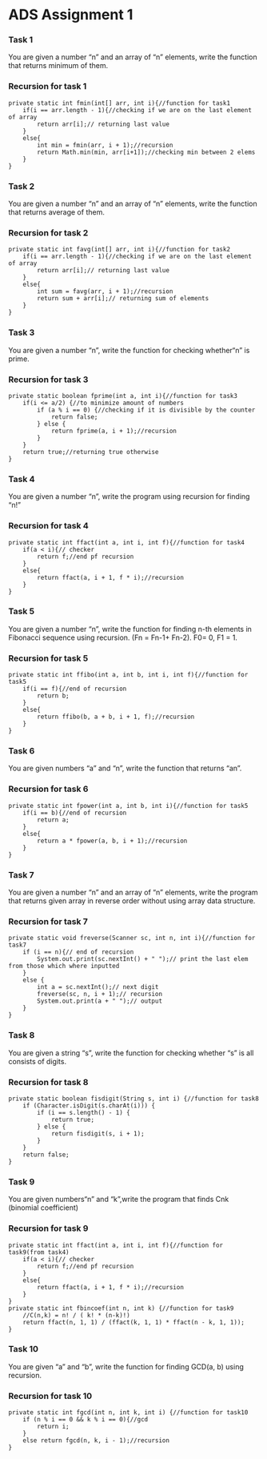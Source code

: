 # ADS Assignment 1
### Task 1
You are given a number “n” and an array of “n” elements, write the function that returns minimum of them. 
### Recursion for task 1
```
private static int fmin(int[] arr, int i){//function for task1
    if(i == arr.length - 1){//checking if we are on the last element of array
        return arr[i];// returning last value
    }
    else{
        int min = fmin(arr, i + 1);//recursion
        return Math.min(min, arr[i+1]);//checking min between 2 elems
    }
}
```
### Task 2
You are given a number “n” and an array of “n” elements, write the function that returns average of them. 
### Recursion for task 2
```
private static int favg(int[] arr, int i){//function for task2
    if(i == arr.length - 1){//checking if we are on the last element of array
        return arr[i];// returning last value
    }
    else{
        int sum = favg(arr, i + 1);//recursion
        return sum + arr[i];// returning sum of elements
    }
}
```
### Task 3
You are given a number “n”, write the function for checking whether“n” is prime.
### Recursion for task 3
```
private static boolean fprime(int a, int i){//function for task3
    if(i <= a/2) {//to minimize amount of numbers
        if (a % i == 0) {//checking if it is divisible by the counter
            return false;
        } else {
            return fprime(a, i + 1);//recursion
        }
    }
    return true;//returning true otherwise
}
```
### Task 4
You are given a number “n”, write the program using recursion for finding “n!”
### Recursion for task 4
```
private static int ffact(int a, int i, int f){//function for task4
    if(a < i){// checker
        return f;//end pf recursion
    }
    else{
        return ffact(a, i + 1, f * i);//recursion
    }
}
```
### Task 5
You are given a number “n”, write the function for finding n-th elements in Fibonacci sequence using recursion. (Fn = Fn-1+ Fn-2). F0= 0, F1 = 1.
### Recursion for task 5
```
private static int ffibo(int a, int b, int i, int f){//function for task5
    if(i == f){//end of recursion
        return b;
    }
    else{
        return ffibo(b, a + b, i + 1, f);//recursion
    }
}
```
### Task 6
You are given numbers “a” and “n”, write the function that returns “an”. 
### Recursion for task 6
```
private static int fpower(int a, int b, int i){//function for task5
    if(i == b){//end of recursion
        return a;
    }
    else{
        return a * fpower(a, b, i + 1);//recursion
    }
}
```
### Task 7
You are given a number “n” and an array of “n” elements, write the program that returns given array in reverse order without using array data structure.
### Recursion for task 7
```
private static void freverse(Scanner sc, int n, int i){//function for task7
    if (i == n){// end of recursion
        System.out.print(sc.nextInt() + " ");// print the last elem from those which where inputted
    }
    else {
        int a = sc.nextInt();// next digit
        freverse(sc, n, i + 1);// recursion
        System.out.print(a + " ");// output
    }
}
```
### Task 8
You are given a string “s”, write the function for checking whether “s” is all consists of digits.
### Recursion for task 8
```
private static boolean fisdigit(String s, int i) {//function for task8
    if (Character.isDigit(s.charAt(i))) {
        if (i == s.length() - 1) {
            return true;
        } else {
            return fisdigit(s, i + 1);
        }
    }
    return false;
}
```
### Task 9
You are given numbers“n” and “k”,write the program that finds Cnk (binomial coefficient)
### Recursion for task 9
```
private static int ffact(int a, int i, int f){//function for task9(from task4)
    if(a < i){// checker
        return f;//end pf recursion
    }
    else{
        return ffact(a, i + 1, f * i);//recursion
    }
}
private static int fbincoef(int n, int k) {//function for task9
    //C(n,k) = n! / ( k! * (n-k)!)
    return ffact(n, 1, 1) / (ffact(k, 1, 1) * ffact(n - k, 1, 1));
}
```
### Task 10
You are given “a” and “b”, write the function for finding GCD(a, b) using recursion.
### Recursion for task 10
```
private static int fgcd(int n, int k, int i) {//function for task10
    if (n % i == 0 && k % i == 0){//gcd
        return i;
    }
    else return fgcd(n, k, i - 1);//recursion
}
```
